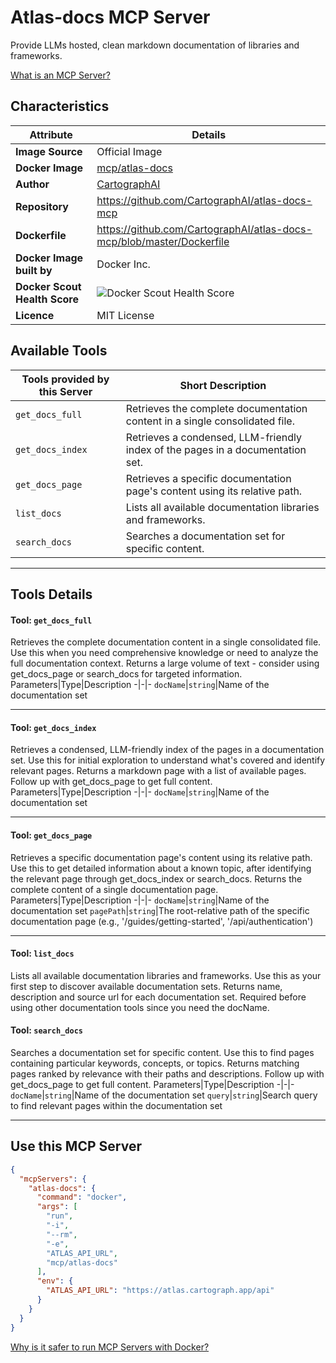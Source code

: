 # Atlas-docs MCP Server

Provide LLMs hosted, clean markdown documentation of libraries and frameworks.

[What is an MCP Server?](https://www.anthropic.com/news/model-context-protocol)

## Characteristics
Attribute|Details|
|-|-|
**Image Source**|Official Image
**Docker Image**|[mcp/atlas-docs](https://hub.docker.com/repository/docker/mcp/atlas-docs)
**Author**|[CartographAI](https://github.com/CartographAI)
**Repository**|https://github.com/CartographAI/atlas-docs-mcp
**Dockerfile**|https://github.com/CartographAI/atlas-docs-mcp/blob/master/Dockerfile
**Docker Image built by**|Docker Inc.
**Docker Scout Health Score**| ![Docker Scout Health Score](https://api.scout.docker.com/v1/policy/insights/org-image-score/badge/mcp/atlas-docs)
**Licence**|MIT License

## Available Tools
Tools provided by this Server|Short Description
-|-
`get_docs_full`|Retrieves the complete documentation content in a single consolidated file.|
`get_docs_index`|Retrieves a condensed, LLM-friendly index of the pages in a documentation set.|
`get_docs_page`|Retrieves a specific documentation page's content using its relative path.|
`list_docs`|Lists all available documentation libraries and frameworks.|
`search_docs`|Searches a documentation set for specific content.|

---
## Tools Details

#### Tool: **`get_docs_full`**
Retrieves the complete documentation content in a single consolidated file. Use this when you need comprehensive knowledge or need to analyze the full documentation context. Returns a large volume of text - consider using get_docs_page or search_docs for targeted information.
Parameters|Type|Description
-|-|-
`docName`|`string`|Name of the documentation set

---
#### Tool: **`get_docs_index`**
Retrieves a condensed, LLM-friendly index of the pages in a documentation set. Use this for initial exploration to understand what's covered and identify relevant pages. Returns a markdown page with a list of available pages. Follow up with get_docs_page to get full content.
Parameters|Type|Description
-|-|-
`docName`|`string`|Name of the documentation set

---
#### Tool: **`get_docs_page`**
Retrieves a specific documentation page's content using its relative path. Use this to get detailed information about a known topic, after identifying the relevant page through get_docs_index or search_docs. Returns the complete content of a single documentation page.
Parameters|Type|Description
-|-|-
`docName`|`string`|Name of the documentation set
`pagePath`|`string`|The root-relative path of the specific documentation page (e.g., '/guides/getting-started', '/api/authentication')

---
#### Tool: **`list_docs`**
Lists all available documentation libraries and frameworks. Use this as your first step to discover available documentation sets. Returns name, description and source url for each documentation set. Required before using other documentation tools since you need the docName.
#### Tool: **`search_docs`**
Searches a documentation set for specific content. Use this to find pages containing particular keywords, concepts, or topics. Returns matching pages ranked by relevance with their paths and descriptions. Follow up with get_docs_page to get full content.
Parameters|Type|Description
-|-|-
`docName`|`string`|Name of the documentation set
`query`|`string`|Search query to find relevant pages within the documentation set

---
## Use this MCP Server

```json
{
  "mcpServers": {
    "atlas-docs": {
      "command": "docker",
      "args": [
        "run",
        "-i",
        "--rm",
        "-e",
        "ATLAS_API_URL",
        "mcp/atlas-docs"
      ],
      "env": {
        "ATLAS_API_URL": "https://atlas.cartograph.app/api"
      }
    }
  }
}
```

[Why is it safer to run MCP Servers with Docker?](https://www.docker.com/blog/the-model-context-protocol-simplifying-building-ai-apps-with-anthropic-claude-desktop-and-docker/)

